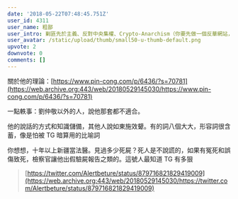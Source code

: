 ```yaml
---
date: '2018-05-22T07:48:45.751Z'
user_id: 4311
user_name: 粗鄙
user_intro: 剿匪先於主義、反對中央集權、Crypto-Anarchism（你要先做一個反華網站，然後再把它賣給共產黨）
user_avatar: /static/upload/thumb/small50-u-thumb-default.png
upvote: 2
downvote: 0
comments: []
---
```


關於他的理論：[https://www.pin-cong.com/p/6436/?s=70781](https://web.archive.org:443/web/20180529145030/https://www.pin-cong.com/p/6436/?s=70781)

一點軼事：劉仲敬以外的人，說他那套都不適合。

他的說話的方式和知識儲備，其他人說如東施效顰。有的詞八個大大，形容詞很含蓄，像是怕被 TG 暗算用的比喻詞

你想想，十年以上新疆當法醫。見過多少死屍？死人是不說謊的，如果有冤死和誤傷致死，檢察官讓他出假驗屍報告之類的。這號人最知道 TG 有多狠

> [https://twitter.com/Alertbeture/status/879716821829419009](https://web.archive.org:443/web/20180529145030/https://twitter.com/Alertbeture/status/879716821829419009)
